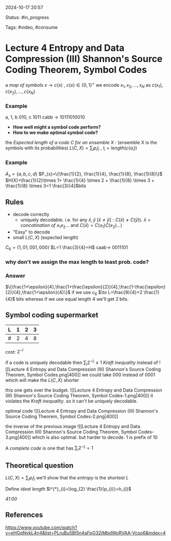 

2024-10-17 20:57

Status: #in_progress

Tags: #video, #consume

# Lecture 4 Entropy and Data Compression (III) Shannon's Source Coding Theorem, Symbol Codes

a *map of symbols* $x \to c(x)$ , $c(x)\in\{0, 1\}^+$ 
we encode $x_{1},x_{2},\dots,x_{N}$ as $c(x_{1}),c(x_{2}),\dots,c(x_{N})$

### Example
a, 1, b 010, c 1011
cabb $\to$ 10111010010

- **How well might a symbol code perform?**
- **How to we make optimal symbol code?**

the *Expected length of a code C for an ensemble X* :
(ensemble X is the symbols with its probabilities)
$L(C,X)=\displaystyle \sum_{i}p_{i}l_{i}$      , $l_{i}=length(c(a_{i}))$
### Example
$A_{x}=\{a,b,c,d\}$
$P_{x}=\{\frac{1}{2}, \frac{1}{4}, \frac{1}{8}, \frac{1}{8}\}$
$H(X)=\frac{1}{2}\times 1+ \frac{1}{4} \times 2 + \frac{1}{8} \times 3 + \frac{1}{8} \times 3=1 \frac{3}{4}$bits

## Rules
- decode correctly
	- uniquely decodable. i.e. for any $\bar{x}, \bar{y} ~[\bar{x}\ne\bar{y}]: C(\bar{x})\ne C(\bar{y}))$. $\bar{x}=concatination ~of ~x_{1}x_{2}\dots$  and $C(\bar{x})=C(x_{1})C(x_{2})\dots)$
- "Easy" to decode
- small $L(C,X)$ (expected length) 

$C_{6}=\{1, 01, 001, 000\}$
$L=1 \frac{3}{4}=H$
caab$\to$ 0011101

### why don't we assign the max length to least prob. code?
### Answer
$\{\frac{1+\epsilon}{4},\frac{1+\frac{\epsilon}{2}}{4},\frac{1-\frac{\epsilon}{2}}{4},\frac{1+\epsilon}{4}\}$
if we use $c_{6}$ $\to L=\frac{9}{4}=2 \frac{1}{4}$ bits 
whereas if we use equal length 4 we'll get 2 bits. 

## Symbol coding supermarket

| L   | 1   | 2   | 3   |
| --- | --- | --- | --- |
| #   | 2   | 4   | 8   |
cost: $2^{-l}$

if a code is uniquely decodable then $\displaystyle \sum_{i}2^{-l_{i}} \le 1$ *Kraft inequality*
instead of
![[Lecture 4 Entropy and Data Compression (III) Shannon's Source Coding Theorem, Symbol Codes.png|400]]
we could take 000 instead of 0001 which will make the $L(C,X)$ shorter

this one gets over the budget.
![[Lecture 4 Entropy and Data Compression (III) Shannon's Source Coding Theorem, Symbol Codes-1.png|400]]
it violates the *Kraft inequality*. so it can't be uniquely decodable.

optimal code
![[Lecture 4 Entropy and Data Compression (III) Shannon's Source Coding Theorem, Symbol Codes-2.png|400]]

the inverse of the previous image
![[Lecture 4 Entropy and Data Compression (III) Shannon's Source Coding Theorem, Symbol Codes-3.png|400]]
which is also optimal. but harder to decode. $1$ is prefix of $10$

A *complete code* is one that has $\displaystyle \sum_{i}2^{-l_{i}}=1$
## Theoretical question

$L(C,X)=\displaystyle \sum_{i}p_{i}l_{i}$
we'll show that the *entropy* is the shortest $L$

Define *ideal length* $l^{*}_{i}=\log_{2} \frac{1}{p_{i}}=h_{i}$

*41:00*







## References

https://www.youtube.com/watch?v=eHGqNvkL4n4&list=PLruBu5BI5n4aFpG32iMbdWoRVAA-Vcso6&index=4
